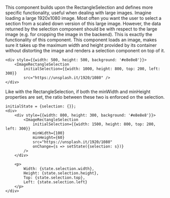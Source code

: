 This component builds upon the RectangleSelection and defines more specific functionality,
useful when dealing with large images. Imagine loading a large 1920x1080 image.
Most often you want the user to select a section from a scaled down version of this large image.
However, the data returned by the selection component should be with respect to the large image
(e.g. for cropping the image in the backend). This is exactly the functionality of this component.
This component loads an image, makes sure it takes up the maximum width and height provided by its container
without distorting the image and renders a selection component on top of it.

```
<div style={{width: 500, height: 500, background: '#e8e8e8'}}>
    <ImageRectangleSelection
        initialSelection={{width: 1000, height: 800, top: 200, left: 300}}
        src="https://unsplash.it/1920/1080" />
</div>
```

Like with the RectangleSelection, if both the minWidth and minHeight properties are set,
the ratio between these two is enforced on the selection.

```
initialState = {selection: {}};
<div>
    <div style={{width: 800, height: 300, background: '#e8e8e8'}}>
        <ImageRectangleSelection
            initialSelection={{width: 1500, height: 800, top: 200, left: 300}}
            minWidth={100}
            minHeight={60}
            src="https://unsplash.it/1920/1080"
            onChange={s => setState({selection: s})}
        />
    </div>
    
    <p>
        Width: {state.selection.width}, 
        Height: {state.selection.height}, 
        Top: {state.selection.top}, 
        Left: {state.selection.left}
    </p>
</div>
```
